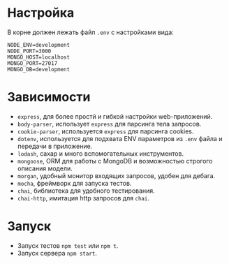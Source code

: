 # Настройка
В корне должен лежать файл ```.env``` с настройками вида:
``` text
NODE_ENV=development
NODE_PORT=3000
MONGO_HOST=localhost
MONGO_PORT=27017
MONGO_DB=development
```

# Зависимости

- ```express```, для более простй и гибкой настройки web-приложений.
- ```body-parser```, использует ```express``` для парсинга тела запросов.
- ```cookie-parser```, используется ```express``` для парсинга cookies.
- ```dotenv```, используется для подхвата ENV параметров из ```.env``` файла и передачи в приложение.
- ```lodash```, сахар и много вспомогательных инструментов.
- ```mongoose```, ORM для работы с MongoDB и возможностью строгого описания модели.
- ```morgan```, удобный монитор входящих запросов, удобен для дебага.
- ```mocha```, фреймворк для запуска тестов.
- ```chai```, библиотека для удобного тестирования.
- ```chai-http```, имитация http запросов для ```chai```.

# Запуск

- Запуск тестов ```npm test``` или ```npm t```.
- Запуск сервера ```npm start```.
